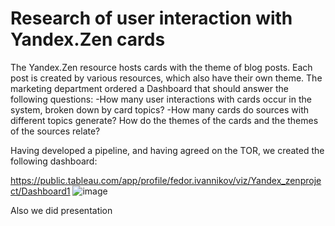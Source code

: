 # Research of user interaction with Yandex.Zen cards
The Yandex.Zen resource hosts cards with the theme of blog posts. Each post is created by various resources, which also have their own theme. The marketing department ordered a Dashboard that should answer the following questions:
-How many user interactions with cards occur in the system, broken down by card topics?
-How many cards do sources with different topics generate?
How do the themes of the cards and the themes of the sources relate?

Having developed a pipeline, and having agreed on the TOR, we created the following dashboard:

https://public.tableau.com/app/profile/fedor.ivannikov/viz/Yandex_zenproject/Dashboard1
![image](https://user-images.githubusercontent.com/113583984/201705864-027522a5-8631-4b2d-89bf-318b48993774.png)

Also we did presentation
